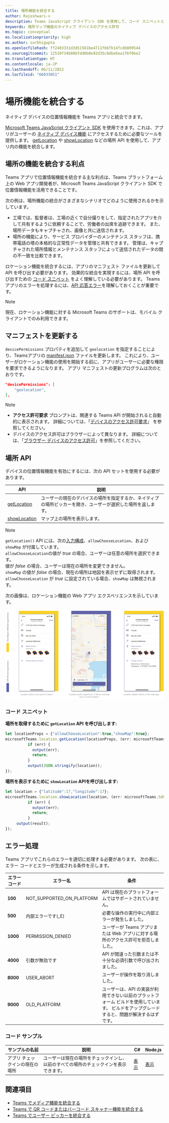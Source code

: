 ```yaml
---
title: 場所機能を統合する
author: Rajeshwari-v
description: Teams JavaScript クライアント SDK を使用して、コード スニペットとサンプルを使用して位置情報機能を活用する方法について説明します
keywords: 場所マップ機能のネイティブ デバイスのアクセス許可
ms.topic: conceptual
ms.localizationpriority: high
ms.author: surbhigupta
ms.openlocfilehash: ff2403331d3d51581be4711fb6fb14fcdb809544
ms.sourcegitcommit: 12510f34b00bfdd0b0e92d35c8dbe6ea1f6f0be2
ms.translationtype: HT
ms.contentlocale: ja-JP
ms.lasthandoff: 06/11/2022
ms.locfileid: "66033051"
---
```

# <a name="integrate-location-capabilities"></a>場所機能を統合する

ネイティブ デバイスの位置情報機能を Teams アプリと統合できます。  

[Microsoft Teams JavaScript クライアント SDK](/javascript/api/overview/msteams-client?view=msteams-client-js-latest&preserve-view=true) を使用できます。これは、アプリがユーザーの [ネイティブ デバイス機能](native-device-permissions.md) にアクセスするために必要なツールを提供します。 [getLocation](/javascript/api/@microsoft/teams-js/microsoftteams.location?view=msteams-client-js-latest#getLocation_LocationProps___error__SdkError__location__Location_____void_&preserve-view=true) や [showLocation](/javascript/api/@microsoft/teams-js/microsoftteams.location?view=msteams-client-js-latest#showLocation_Location___error__SdkError__status__boolean_____void_&preserve-view=true) などの場所 API を使用して、アプリ内の機能を統合します。

## <a name="advantages-of-integrating-location-capabilities"></a>場所の機能を統合する利点

Teams アプリで位置情報機能を統合する主な利点は、Teams プラットフォーム上の Web アプリ開発者が、Microsoft Teams JavaScript クライアント SDK で位置情報機能を活用できることです。

次の例は、場所機能の統合がさまざまなシナリオでどのように使用されるかを示しています。

* 工場では、監督者は、工場の近くで自分撮りをして、指定されたアプリを介して共有するように依頼することで、労働者の出席を追跡できます。 また、場所データもキャプチャされ、画像と共に送信されます。
* 場所の機能により、サービス プロバイダーのメンテナンス スタッフは、携帯電話の塔の本格的な正常性データを管理と共有できます。 管理は、キャプチャされた場所情報とメンテナンス スタッフによって送信されたデータの間の不一致を比較できます。

ロケーション機能を統合するには、アプリのマニフェスト ファイルを更新して API を呼び出す必要があります。 効果的な統合を実現するには、場所 API を呼び出すための [コード スニペット](#code-snippets) をよく理解している必要があります。
Teams アプリのエラーを処理するには、[API 応答エラー](#error-handling)を理解しておくことが重要です。

> [!NOTE]
> 現在、ロケーション機能に対する Microsoft Teams のサポートは、モバイル クライアントでのみ利用できます。

## <a name="update-manifest"></a>マニフェストを更新する

`devicePermissions` プロパティを追加して `geolocation` を指定することにより、Teamsアプリの [manifest.json](../../resources/schema/manifest-schema.md#devicepermissions) ファイルを更新します。 これにより、ユーザーがロケーション機能の使用を開始する前に、アプリがユーザーに必要な権限を要求できるようになります。 アプリ マニフェストの更新プログラムは次のとおりです。

``` json
"devicePermissions": [
    "geolocation",
],
```

> [!NOTE]
> * **アクセス許可要求** プロンプトは、関連する Teams API が開始されると自動的に表示されます。 詳細については、「[デバイスのアクセス許可要求](native-device-permissions.md)」 を参照してください。
> * デバイスのアクセス許可はブラウザーによって異なります。 詳細については、「[ブラウザー デバイスのアクセス許可](browser-device-permissions.md)」を参照してください。

## <a name="location-apis"></a>場所 API

デバイスの位置情報機能を有効にするには、次の API セットを使用する必要があります。

| API      | 説明   |
| --- | --- |
|[getLocation](/javascript/api/@microsoft/teams-js/microsoftteams.location?view=msteams-client-js-latest#getLocation_LocationProps___error__SdkError__location__Location_____void_&preserve-view=true) | ユーザーの現在のデバイスの場所を指定するか、ネイティブの場所ピッカーを開き、ユーザーが選択した場所を返します。 |
|[showLocation](/javascript/api/@microsoft/teams-js/microsoftteams.location?view=msteams-client-js-latest#showLocation_Location___error__SdkError__status__boolean_____void_&preserve-view=true) | マップ上の場所を表示します。 |

> [!NOTE]
> `getLocation()` API には、次の[入力構成](/javascript/api/@microsoft/teams-js/microsoftteams.location.locationprops)、`allowChooseLocation`、および `showMap` が付属しています。<br/> `allowChooseLocation`の値が *true* の場合、ユーザーは任意の場所を選択できます。<br/>  値が *false* の場合、ユーザーは現在の場所を変更できません。<br/> `showMap` の値が *false* の場合、現在の場所は地図を表示せずに取得されます。 `allowChooseLocation` が *true* に設定されている場合、`showMap` は無視されます。

次の画像は、ロケーション機能の Web アプリ エクスペリエンスを示しています。

![場所の機能に関する Web アプリ エクスペリエンス](../../assets/images/tabs/location-capability.png)

### <a name="code-snippets"></a>コード スニペット

**場所を取得するために `getLocation` API を呼び出します:**

```javascript
let locationProps = {"allowChooseLocation":true,"showMap":true};
microsoftTeams.location.getLocation(locationProps, (err: microsoftTeams.SdkError, location: microsoftTeams.location.Location) => {
          if (err) {
            output(err);
            return;
          }
          output(JSON.stringify(location));
});
```

**場所を表示するために `showLocation` APIを呼び出します:**

```javascript
let location = {"latitude":17,"longitude":17};
microsoftTeams.location.showLocation(location, (err: microsoftTeams.SdkError, result: boolean) => {
          if (err) {
            output(err);
            return;
          }
     output(result);
});
```

## <a name="error-handling"></a>エラー処理

Teams アプリでこれらのエラーを適切に処理する必要があります。 次の表に、エラー コードとエラーが生成される条件を示します。

|エラー コード |  エラー名     | 条件|
| --------- | --------------- | -------- |
| **100** | NOT_SUPPORTED_ON_PLATFORM | API は現在のプラットフォームではサポートされていません。|
| **500** | 内部エラーです(_E) | 必要な操作の実行中に内部エラーが発生しました。|
| **1000** | PERMISSION_DENIED |ユーザーが Teams アプリまたは Web アプリに対する場所のアクセス許可を拒否しました。|
| **4000** | 引数が無効です | API が間違った引数または不十分な必須引数で呼び出されました。|
| **8000** | USER_ABORT |ユーザーが操作を取り消しました。|
| **9000** | OLD_PLATFORM | ユーザーは、API の実装が利用できない以前のプラットフォーム ビルドを使用しています。 ビルドをアップグレードすると、問題が解決するはずです。|

### <a name="code-sample"></a>コード サンプル

|サンプルの名前 | 説明 | C# | Node.js |
|----------------|-----------------|--------------|--------------|
| アプリ チェックインの現在の場所 | ユーザーは現在の場所をチェックインし、以前のすべての場所のチェックインを表示できます。| [表示](https://github.com/OfficeDev/Microsoft-Teams-Samples/tree/main/samples/app-checkin-location/csharp) | [表示](https://github.com/OfficeDev/Microsoft-Teams-Samples/tree/main/samples/app-checkin-location/nodejs) |

## <a name="see-also"></a>関連項目

* [Teams でメディア機能を統合する](mobile-camera-image-permissions.md)
* [Teams で QR コードまたはバーコード スキャナー機能を統合する](qr-barcode-scanner-capability.md)
* [Teams でユーザー ピッカーを統合する](people-picker-capability.md)
